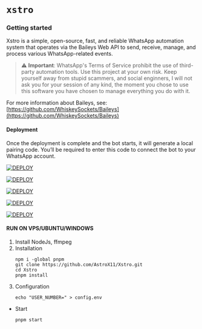 # `xstro`

### Getting started

Xstro is a simple, open-source, fast, and reliable WhatsApp automation system that operates via the Baileys Web API to send, receive, manage, and process various WhatsApp-related events.

> ⚠️ **Important**: WhatsApp's Terms of Service prohibit the use of third-party automation tools. Use this project at your own risk.
> Keep yourself away from stupid scammers, and social enginners, I will not ask you for your session of any kind, the moment you chose to use this software you have chosen to manage everything you do with it.

For more information about Baileys, see:
[https://github.com/WhiskeySockets/Baileys](https://github.com/WhiskeySockets/Baileys)

#### Deployment

Once the deployment is complete and the bot starts, it will generate a local pairing code. You’ll be required to enter this code to connect the bot to your WhatsApp account.

<a href='https://www.heroku.com/deploy?template=https://github.com/AstroX11/Xstro' target="_blank"><img alt='DEPLOY' src='https://img.shields.io/badge/-Heroku-black?style=for-the-badge&logo=heroku&logoColor=white'/></a>

<a href='https://app.koyeb.com/deploy?name=xstro&repository=AstroX11%2FXstro&branch=core&builder=dockerfile&instance_type=free&instances_min=0&autoscaling_sleep_idle_delay=300&env%5BUSER_NUMBER%5D=' target="_blank"><img alt='DEPLOY' src='https://img.shields.io/badge/-Koyeb-black?style=for-the-badge&logo=koyeb&logoColor=white'/></a>

<a href='https://render.com/deploy?repo=https://github.com/AstroX11/Xstro' target="_blank"><img alt='DEPLOY' src='https://img.shields.io/badge/-Render-black?style=for-the-badge&logo=render&logoColor=white'/></a>

<a href='https://pterodactyl.io/' target="_blank"><img alt='DEPLOY' src='https://img.shields.io/badge/-Panel-black?style=for-the-badge&logo=pterodactyl&logoColor=white'/></a>

<a href='https://replit.com/github/AstroX11/Xstro' target="_blank"><img alt='DEPLOY' src='https://img.shields.io/badge/-Replit-black?style=for-the-badge&logo=Replit&logoColor=white'/></a>

#### RUN ON VPS/UBUNTU/WINDOWS

1. Install NodeJs, ffmpeg
2. Installation
   ```
   npm i -global pnpm
   git clone https://github.com/AstroX11/Xstro.git
   cd Xstro
   pnpm install
   ```
3. Configuration
   ```
   echo "USER_NUMBER=" > config.env
   ```

- Start
  ```
  pnpm start
  ```
  <br>
